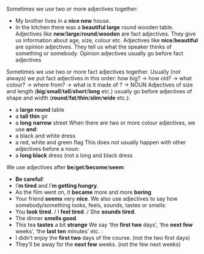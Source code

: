 Sometimes we use two or more adjectives together:
- My brother lives in a **nice new** house.
- In the kitchen there was a **beautiful large** round wooden table.
Adjectives like **new**/**large**/**round**/**wooden** are fact adjectives. They give us information about age, size, colour etc. 
Adjectives like **nice**/**beautiful** are opinion adjectives. They tell us what the speaker thinks of something or somebody.
Opinion adjectives usually go before fact adjectives

Sometimes we use two or more fact adjectives together. Usually (not always) we put fact adjectives in this order:
how big? -> how old? -> what colour? -> where from? -> what is it made of ? -> NOUN
Adjectives of size and length (**big**/**small**/**tall**/**short**/**long** etc.) usually go before adjectives of shape and width (**round**/**fat**/**thin**/**slim**/**wide** etc.):
- a **large** **round** table
- a **tall** **thin** gir
- a **long** **narrow** street
When there are two or more colour adjectives, we use **and**:
- a black and white dress 
- a red, white and green flag
This does not usually happen with other adjectives before a noun: 
- a **long black** dress (not a long and black dress

We use adjectives after **be**/**get**/**become**/**seem**:
- **Be careful**!
- I’**m tired** and I’**m getting hungry**.
- As the film went on, it **became** more and more **boring**
- Your friend **seems** very **nice**.
We also use adjectives to say how somebody/something looks, feels, sounds, tastes or smells: 
- You **look tired**. / I **feel tired**. / She **sounds tired**. 
- The dinner **smells good**. 
- This tea **tastes** a bit **strange**
We say ‘the **first two** days’, ‘the **next few** weeks’, ‘the **last ten** minutes’ etc. : 
- I didn’t enjoy the **first two** days of the course. (not the two first days) 
- They’ll be away for the **next few** weeks. (not the few next weeks)